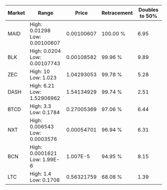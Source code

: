 | Market | Range | Price| Retracement | Doubles to 50% |
| --- | --- | --- | --- | --- |
| MAID | High: 0.01298<br />Low: 0.00100607 | 0.00100607 | 100.00 % | 6.95 |
| BLK | High: 0.0204<br />Low: 0.00107743 | 0.00108582 | 99.96 % | 9.89 |
| ZEC | High: 10<br />Low: 1.023 | 1.04293053 | 99.78 % | 5.28 |
| DASH | High: 6.21<br />Low: 1.52906962 | 1.54134929 | 99.74 % | 2.51 |
| BTCD | High: 3.3<br />Low: 0.1784 | 0.27005369 | 97.06 % | 6.44 |
| NXT | High: 0.006543<br />Low: 0.0003576 | 0.00054701 | 96.94 % | 6.31 |
| BCN | High: 0.0001621<br />Low: 1.99E-6 | 1.007E-5 | 94.95 % | 8.15 |
| LTC | High: 1.4<br />Low: 0.1708 | 0.56321759 | 68.08 % | 1.39 |

